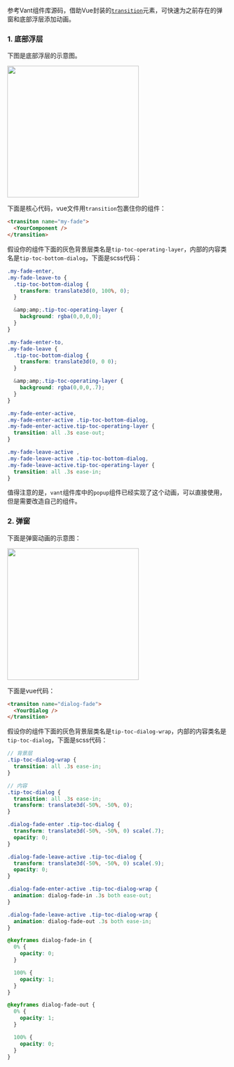 参考Vant组件库源码，借助Vue封装的[`transition`](https://cn.vuejs.org/v2/guide/transitions.html#%E6%A6%82%E8%BF%B0)元素，可快速为之前存在的弹窗和底部浮层添加动画。

### 1. 底部浮层

下图是底部浮层的示意图。

<img src="https://mike-1255355338.cos.ap-guangzhou.myqcloud.com/article/2025/4/own_mike_33efb3585a2a147f24.gif"  width="300">

下面是核心代码，vue文件用`transition`包裹住你的组件：

```html
<transiton name="my-fade">
  <YourComponent />
</transition>
```

假设你的组件下面的灰色背景层类名是`tip-toc-operating-layer`，内部的内容类名是`tip-toc-bottom-dialog`，下面是scss代码：

```scss
.my-fade-enter,
.my-fade-leave-to {
  .tip-toc-bottom-dialog {
    transform: translate3d(0, 100%, 0);
  }

  &amp;amp;.tip-toc-operating-layer {
    background: rgba(0,0,0,0);
  }
}

.my-fade-enter-to,
.my-fade-leave {
  .tip-toc-bottom-dialog {
    transform: translate3d(0, 0 0);
  }

  &amp;amp;.tip-toc-operating-layer {
    background: rgba(0,0,0,.7);
  }
}

.my-fade-enter-active,
.my-fade-enter-active .tip-toc-bottom-dialog,
.my-fade-enter-active.tip-toc-operating-layer {
  transition: all .3s ease-out;
}

.my-fade-leave-active ,
.my-fade-leave-active .tip-toc-bottom-dialog,
.my-fade-leave-active.tip-toc-operating-layer {
  transition: all .3s ease-in;
}
```
值得注意的是，`vant`组件库中的`popup`组件已经实现了这个动画，可以直接使用，但是需要改造自己的组件。

### 2. 弹窗

下面是弹窗动画的示意图：

<img src="https://mike-1255355338.cos.ap-guangzhou.myqcloud.com/article/2025/4/own_mike_0ac815b7e3c69f6103.gif" width="300">

下面是vue代码：

```html
<transiton name="dialog-fade">
  <YourDialog />
</transition>
```

假设你的组件下面的灰色背景层类名是`tip-toc-dialog-wrap`，内部的内容类名是`tip-toc-dialog`，下面是scss代码：

```scss
// 背景层
.tip-toc-dialog-wrap {
  transition: all .3s ease-in;
}

// 内容
.tip-toc-dialog {
  transition: all .3s ease-in;
  transform: translate3d(-50%, -50%, 0);
}

.dialog-fade-enter .tip-toc-dialog {
  transform: translate3d(-50%, -50%, 0) scale(.7);
  opacity: 0;
}

.dialog-fade-leave-active .tip-toc-dialog {
  transform: translate3d(-50%, -50%, 0) scale(.9);
  opacity: 0;
}

.dialog-fade-enter-active .tip-toc-dialog-wrap {
  animation: dialog-fade-in .3s both ease-out;
}

.dialog-fade-leave-active .tip-toc-dialog-wrap {
  animation: dialog-fade-out .3s both ease-in;
}

@keyframes dialog-fade-in {
  0% {
    opacity: 0;
  }

  100% {
    opacity: 1;
  }
}

@keyframes dialog-fade-out {
  0% {
    opacity: 1;
  }

  100% {
    opacity: 0;
  }
}
```
